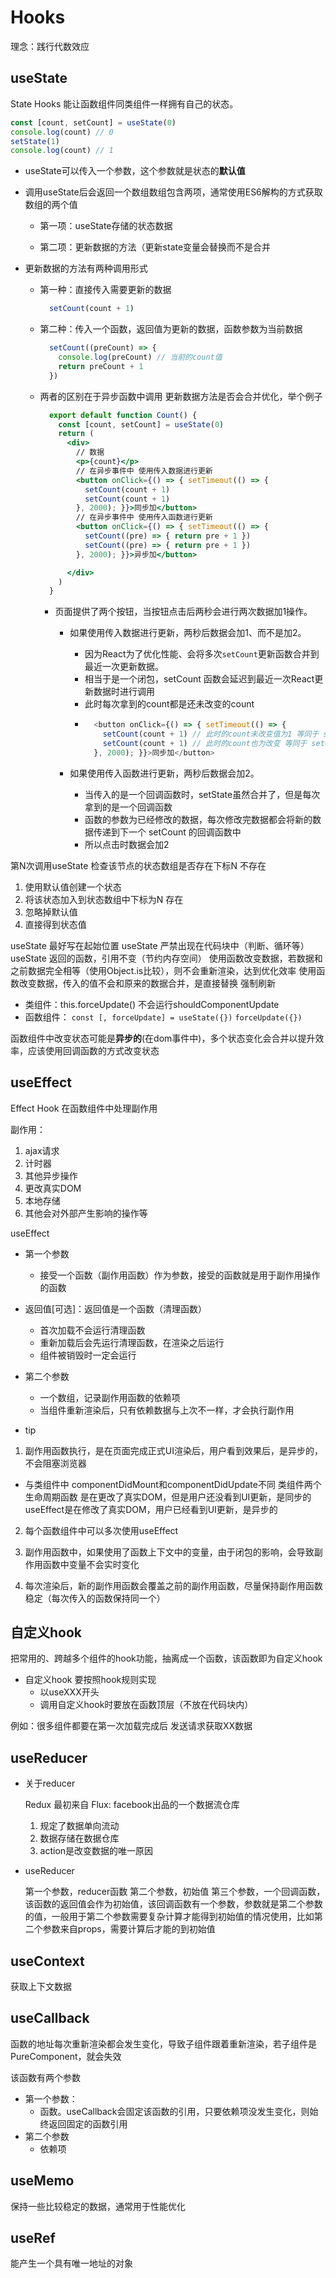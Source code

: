 # Hooks

理念：践行代数效应



## useState

State Hooks 能让函数组件同类组件一样拥有自己的状态。

```jsx
const [count, setCount] = useState(0)
console.log(count) // 0
setState(1)
console.log(count) // 1
```

- useState可以传入一个参数，这个参数就是状态的**默认值**

- 调用useState后会返回一个数组数组包含两项，通常使用ES6解构的方式获取数组的两个值
  
  - 第一项：useState存储的状态数据

  - 第二项：更新数据的方法（更新state变量会替换而不是合并
    

- 更新数据的方法有两种调用形式

  - 第一种：直接传入需要更新的数据
    ```jsx
      setCount(count + 1)
    ```
  
  - 第二种：传入一个函数，返回值为更新的数据，函数参数为当前数据
    ```jsx
      setCount((preCount) => {
        console.log(preCount) // 当前的count值
        return preCount + 1
      })
    ```

  - 两者的区别在于异步函数中调用 更新数据方法是否会合并优化，举个例子

    ```jsx
      export default function Count() {
        const [count, setCount] = useState(0)
        return (
          <div>
            // 数据
            <p>{count}</p>
            // 在异步事件中 使用传入数据进行更新
            <button onClick={() => { setTimeout(() => {
              setCount(count + 1)
              setCount(count + 1)
            }, 2000); }}>同步加</button>
            // 在异步事件中 使用传入函数进行更新
            <button onClick={() => { setTimeout(() => {
              setCount((pre) => { return pre + 1 })
              setCount((pre) => { return pre + 1 })
            }, 2000); }}>异步加</button>

          </div>
        )
      }
    ```
  
    - 页面提供了两个按钮，当按钮点击后两秒会进行两次数据加1操作。

      - 如果使用传入数据进行更新，两秒后数据会加1、而不是加2。

        - 因为React为了优化性能、会将多次`setCount`更新函数合并到最近一次更新数据。
        - 相当于是一个闭包，setCount 函数会延迟到最近一次React更新数据时进行调用
        - 此时每次拿到的count都是还未改变的count
        - ```js
            <button onClick={() => { setTimeout(() => {
              setCount(count + 1) // 此时的count未改变值为1 等同于 setCount(1 + 1)
              setCount(count + 1) // 此时的count也为改变 等同于 setCount(1 + 1)
            }, 2000); }}>同步加</button>
          ```

      - 如果使用传入函数进行更新，两秒后数据会加2。

        - 当传入的是一个回调函数时，setState虽然合并了，但是每次拿到的是一个回调函数
        - 函数的参数为已经修改的数据，每次修改完数据都会将新的数据传递到下一个 setCount 的回调函数中
        - 所以点击时数据会加2



第N次调用useState
检查该节点的状态数组是否存在下标N
不存在
  1. 使用默认值创建一个状态
  2. 将该状态加入到状态数组中下标为N
存在
  1. 忽略掉默认值
  2. 直接得到状态值

useState 最好写在起始位置
useState 严禁出现在代码块中（判断、循环等）
useState 返回的函数，引用不变（节约内存空间）
使用函数改变数据，若数据和之前数据完全相等（使用Object.is比较），则不会重新渲染，达到优化效率
使用函数改变数据，传入的值不会和原来的数据合并，是直接替换
强制刷新
  - 类组件：this.forceUpdate()  不会运行shouldComponentUpdate
  - 函数组件：
    `const [, forceUpdate] = useState({})`
    `forceUpdate({})`

函数组件中改变状态可能是**异步的**(在dom事件中)，多个状态变化会合并以提升效率，应该使用回调函数的方式改变状态

## useEffect

Effect Hook 在函数组件中处理副作用

副作用：
1. ajax请求
2. 计时器
3. 其他异步操作
4. 更改真实DOM
5. 本地存储
6. 其他会对外部产生影响的操作等

useEffect 
- 第一个参数
  - 接受一个函数（副作用函数）作为参数，接受的函数就是用于副作用操作的函数
- 返回值[可选]：返回值是一个函数（清理函数）
  - 首次加载不会运行清理函数
  - 重新加载后会先运行清理函数，在渲染之后运行
  - 组件被销毁时一定会运行
- 第二个参数
  - 一个数组，记录副作用函数的依赖项
  - 当组件重新渲染后，只有依赖数据与上次不一样，才会执行副作用

- tip
1. 副作用函数执行，是在页面完成正式UI渲染后，用户看到效果后，是异步的，不会阻塞浏览器
  - 与类组件中 componentDidMount和componentDidUpdate不同
    类组件两个生命周期函数 是在更改了真实DOM，但是用户还没看到UI更新，是同步的
    useEffect是在修改了真实DOM，用户已经看到UI更新，是异步的

2. 每个函数组件中可以多次使用useEffect

3. 副作用函数中，如果使用了函数上下文中的变量，由于闭包的影响，会导致副作用函数中变量不会实时变化

4. 每次渲染后，新的副作用函数会覆盖之前的副作用函数，尽量保持副作用函数稳定（每次传入的函数保持同一个）

## 自定义hook

把常用的、跨越多个组件的hook功能，抽离成一个函数，该函数即为自定义hook
- 自定义hook 要按照hook规则实现
  - 以useXXX开头
  - 调用自定义hook时要放在函数顶层（不放在代码块内）

例如：很多组件都要在第一次加载完成后 发送请求获取XX数据

## useReducer

- 关于reducer

  Redux 最初来自 Flux: facebook出品的一个数据流仓库
  1. 规定了数据单向流动
  2. 数据存储在数据仓库
  3. action是改变数据的唯一原因

- useReducer

  第一个参数，reducer函数
  第二个参数，初始值
  第三个参数，一个回调函数，该函数的返回值会作为初始值，该回调函数有一个参数，参数就是第二个参数的值，一般用于第二个参数需要复杂计算才能得到初始值的情况使用，比如第二个参数来自props，需要计算后才能的到初始值

## useContext

获取上下文数据

## useCallback

函数的地址每次重新渲染都会发生变化，导致子组件跟着重新渲染，若子组件是PureComponent，就会失效

该函数有两个参数
- 第一个参数：
  - 函数。useCallback会固定该函数的引用，只要依赖项没发生变化，则始终返回固定的函数引用
- 第二个参数
  - 依赖项

## useMemo

保持一些比较稳定的数据，通常用于性能优化

## useRef

能产生一个具有唯一地址的对象